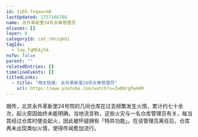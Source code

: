 ```yaml
---
id: 1165-7xqowcm8
lastUpdated: 1757166788
name: 永外革新里24号炎拳管理员
aliases: []
layer: 6
categoryId: cat_r0rzgkOi
tagIds:
  - tag_TqMEAj5A
nsfw: false
parent: ""
relatedEntries: []
timelineEvents: []
titledLinks:
  - title: "相关链接: 永外革新里24号炎拳管理员"
    url: https://www.youtube.com/watch?v=ZwBNrgPwH4M
---
```


据传，北京永外革新里24号院的几间仓库在过去频繁发生火情，累计约七十余次，起火原因始终未能明确。当地流言称，这些火灾与一名仓库管理员有关，每当其经过仓库时便会起火，因此被怀疑拥有「特异功能」。在该管理员离任后，仓库再未出现类似火情，使得传闻愈加流行。